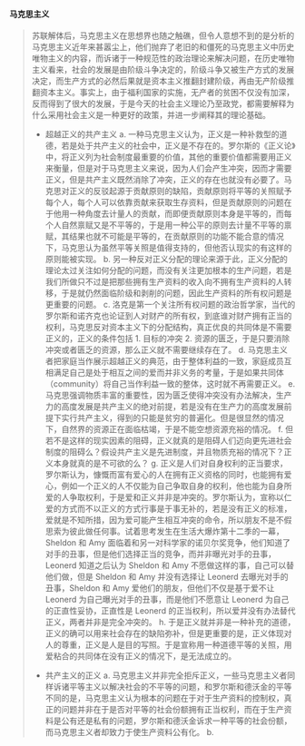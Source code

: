 #### 马克思主义
> 苏联解体后，马克思主义在思想界也随之触礁，但令人意想不到的是分析的马克思主义近年来甚嚣尘上，他们抛弃了老旧的和僵死的马克思主义中历史唯物主义的内容，而诉诸于一种规范性的政治理论来解决问题，在历史唯物主义看来，社会的发展是由阶级斗争决定的，阶级斗争又被生产方式的发展决定，而生产方式的必然后果就是资本主义推翻封建阶级，再由无产阶级推翻资本主义。事实上，由于福利国家的实施，无产者的贫困不仅没有加深，反而得到了很大的发展，于是今天的社会主义理论乃至政党，都需要解释为什么采用社会主义是一种更好的政策，并进一步阐释其的理论基础。
> * 超越正义的共产主义
> a. 一种马克思主义认为，正义是一种补救型的道德，若是处于共产主义的社会中，正义是不存在的。罗尔斯的《正义论》中，将正义列为社会制度最重要的价值，其他的重要价值都需要用正义来衡量，但是对于马克思主义来说，因为人们会产生冲突，因而才需要正义，但是共产主义既然消除了冲突，正义的存在也就没有必要了。马克思对正义的反驳起源于贡献原则的缺陷，贡献原则将平等的关照赋予每个人，每个人可以依靠贡献来获取生存资料，但是贡献原则的问题在于他用一种角度去计量人的贡献，而即便贡献原则本身是平等的，而每个人自然禀赋又是不平等的，于是用一种公平的原则去计量不平等的禀赋，其结果也就不可能是平等的，在贡献原则的功能不能合意的情况下，马克思认为虽然平等关照是值得支持的，但他否认现实的有这样的原则能被实现。
> b. 另一种反对正义分配的理论来源于此，正义分配的理论太过关注如何分配的问题，而没有关注更加根本的生产问题，若是我们所做只不过是把那些拥有生产资料的收入向不拥有生产资料的人转移，于是就仍然面临阶级和剥削的问题，因此生产资料的所有权问题是更重要的问题。
> c. 洛克是第一个关注所有权问题的政治哲学家，当代的罗尔斯和诺齐克也论证到人对财产的所有权，到底谁对财产拥有正当的权利，马克思反对资本主义下的分配结构，真正优良的共同体是不需要正义的，正义的条件包括 1. 目标的冲突 2. 资源的匮乏，于是只要消除冲突或者匮乏的资源，那么正义就不需要继续存在了。
> d. 马克思主义者把家庭当作展示超越正义的典范，由于整体利益的一致，家庭成员互相满足自己是处于相互之间的爱而并非义务的考量，于是如果共同体（community）将自己当作利益一致的整体，这时就不再需要正义。
> e. 马克思强调物质丰富的重要性，因为匮乏使得冲突没有办法解决，生产力的高度发展是共产主义的绝对前提，若是没有在生产力的高度发展前提下实行共产主义，得到的只能是贫穷的普遍化。但是很显然的情况下，自然界的资源正在面临枯竭，于是不能空想资源充裕的情况。
> f. 但若不是这样的现实因素的阻碍，正义就真的是阻碍人们迈向更先进社会制度的阻碍么？假设共产主义是先进制度，并且物质充裕的情况下？正义本身就真的是不可欲的么？
> g. 正义是人们对自身权利的正当要求，罗尔斯认为，慷慨而富有爱心的人在拥有正义资格的同时，也能拥有爱心，例如一个正义的人不仅能为自己争取自身的权利，他也能为自身所爱的人争取权利，于是爱和正义并非是冲突的。罗尔斯认为，宣称以仁爱的方式而不以正义的方式行事是于事无补的，若是没有正义的标准，爱就是不知所措，因为爱可能产生相互冲突的命令，所以朋友不是不假思索为彼此做任何事。试着思考发生在生活大爆炸第十二季的一幕，Sheldon 和 Amy 面临着和另一对科学家的诺贝尔奖竞争，他们知道了对手的丑事，但是他们选择正当的竞争，而并非曝光对手的丑事，Leonerd 知道之后认为 Sheldon 和 Amy 不愿做这样的事，自己可以替他们做，但是 Sheldon 和 Amy 并没有选择让 Leonerd 去曝光对手的丑事，Sheldon 和 Amy 爱他们的朋友，但他们不仅是基于爱不让 Leonerd 为自己曝光对手的丑事，而是他们不愿意让 Leonerd 为自己的正直性妥协，正直性是 Leonerd 的正当权利，所以爱并没有办法替代正义，两者并非是完全冲突的。
> h. 于是正义就并非是一种补充的道德，正义的确可以用来社会存在的缺陷弥补，但是更重要的是，正义体现对人的尊重，正义是人是目的写照。于是宣称用一种道德平等的关照，用爱粘合的共同体在没有正义的情况下，是无法成立的。
> 
> * 共产主义的正义
> a. 马克思主义并非完全拒斥正义，一些马克思主义者同样诉诸平等主义以解决社会的不平等的问题，和罗尔斯和德沃金的平等不同的是，马克思主义认为根本的问题在于对于生产资料的控制权，真正的问题并非在于是否对平等的社会份额拥有正当权利，而在于生产资料是公有还是私有的问题，罗尔斯和德沃金诉求一种平等的社会份额，而马克思主义者却致力于使生产资料公有化。
> b. 